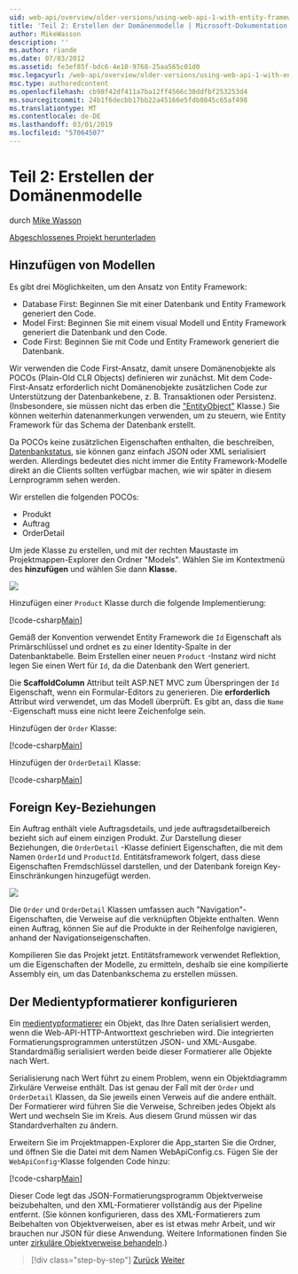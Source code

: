 ```yaml
---
uid: web-api/overview/older-versions/using-web-api-1-with-entity-framework-5/using-web-api-with-entity-framework-part-2
title: 'Teil 2: Erstellen der Domänenmodelle | Microsoft-Dokumentation'
author: MikeWasson
description: ''
ms.author: riande
ms.date: 07/03/2012
ms.assetid: fe3ef85f-bdc6-4e10-9768-25aa565c01d0
msc.legacyurl: /web-api/overview/older-versions/using-web-api-1-with-entity-framework-5/using-web-api-with-entity-framework-part-2
msc.type: authoredcontent
ms.openlocfilehash: cb98f42df411a7ba12ff4566c30ddfbf253253d4
ms.sourcegitcommit: 24b1f6decbb17bb22a45166e5fdb0845c65af498
ms.translationtype: MT
ms.contentlocale: de-DE
ms.lasthandoff: 03/01/2019
ms.locfileid: "57064507"
---
```

<a name="part-2-creating-the-domain-models"></a>Teil 2: Erstellen der Domänenmodelle
====================
durch [Mike Wasson](https://github.com/MikeWasson)

[Abgeschlossenes Projekt herunterladen](http://code.msdn.microsoft.com/ASP-NET-Web-API-with-afa30545)

## <a name="add-models"></a>Hinzufügen von Modellen

Es gibt drei Möglichkeiten, um den Ansatz von Entity Framework:

- Database First: Beginnen Sie mit einer Datenbank und Entity Framework generiert den Code.
- Model First: Beginnen Sie mit einem visual Modell und Entity Framework generiert die Datenbank und den Code.
- Code First: Beginnen Sie mit Code und Entity Framework generiert die Datenbank.

Wir verwenden die Code First-Ansatz, damit unsere Domänenobjekte als POCOs (Plain-Old CLR Objects) definieren wir zunächst. Mit dem Code-First-Ansatz erforderlich nicht Domänenobjekte zusätzlichen Code zur Unterstützung der Datenbankebene, z. B. Transaktionen oder Persistenz. (Insbesondere, sie müssen nicht das erben die ["EntityObject"](https://msdn.microsoft.com/library/system.data.objects.dataclasses.entityobject.aspx) Klasse.) Sie können weiterhin datenanmerkungen verwenden, um zu steuern, wie Entity Framework für das Schema der Datenbank erstellt.

Da POCOs keine zusätzlichen Eigenschaften enthalten, die beschreiben, [Datenbankstatus](https://msdn.microsoft.com/library/system.data.entitystate.aspx), sie können ganz einfach JSON oder XML serialisiert werden. Allerdings bedeutet dies nicht immer die Entity Framework-Modelle direkt an die Clients sollten verfügbar machen, wie wir später in diesem Lernprogramm sehen werden.

Wir erstellen die folgenden POCOs:

- Produkt
- Auftrag
- OrderDetail

Um jede Klasse zu erstellen, und mit der rechten Maustaste im Projektmappen-Explorer den Ordner "Models". Wählen Sie im Kontextmenü des **hinzufügen** und wählen Sie dann **Klasse.**

![](using-web-api-with-entity-framework-part-2/_static/image1.png)

Hinzufügen einer `Product` Klasse durch die folgende Implementierung:

[!code-csharp[Main](using-web-api-with-entity-framework-part-2/samples/sample1.cs)]

Gemäß der Konvention verwendet Entity Framework die `Id` Eigenschaft als Primärschlüssel und ordnet es zu einer Identity-Spalte in der Datenbanktabelle. Beim Erstellen einer neuen `Product` -Instanz wird nicht legen Sie einen Wert für `Id`, da die Datenbank den Wert generiert.

Die **ScaffoldColumn** Attribut teilt ASP.NET MVC zum Überspringen der `Id` Eigenschaft, wenn ein Formular-Editors zu generieren. Die **erforderlich** Attribut wird verwendet, um das Modell überprüft. Es gibt an, dass die `Name` -Eigenschaft muss eine nicht leere Zeichenfolge sein.

Hinzufügen der `Order` Klasse:

[!code-csharp[Main](using-web-api-with-entity-framework-part-2/samples/sample2.cs)]

Hinzufügen der `OrderDetail` Klasse:

[!code-csharp[Main](using-web-api-with-entity-framework-part-2/samples/sample3.cs)]

## <a name="foreign-key-relations"></a>Foreign Key-Beziehungen

Ein Auftrag enthält viele Auftragsdetails, und jede auftragsdetailbereich bezieht sich auf einem einzigen Produkt. Zur Darstellung dieser Beziehungen, die `OrderDetail` -Klasse definiert Eigenschaften, die mit dem Namen `OrderId` und `ProductId`. Entitätsframework folgert, dass diese Eigenschaften Fremdschlüssel darstellen, und der Datenbank foreign Key-Einschränkungen hinzugefügt werden.

![](using-web-api-with-entity-framework-part-2/_static/image2.png)

Die `Order` und `OrderDetail` Klassen umfassen auch "Navigation"-Eigenschaften, die Verweise auf die verknüpften Objekte enthalten. Wenn einen Auftrag, können Sie auf die Produkte in der Reihenfolge navigieren, anhand der Navigationseigenschaften.

Kompilieren Sie das Projekt jetzt. Entitätsframework verwendet Reflektion, um die Eigenschaften der Modelle, zu ermitteln, deshalb sie eine kompilierte Assembly ein, um das Datenbankschema zu erstellen müssen.

## <a name="configure-the-media-type-formatters"></a>Der Medientypformatierer konfigurieren

Ein [medientypformatierer](../../formats-and-model-binding/media-formatters.md) ein Objekt, das Ihre Daten serialisiert werden, wenn die Web-API-HTTP-Antworttext geschrieben wird. Die integrierten Formatierungsprogrammen unterstützen JSON- und XML-Ausgabe. Standardmäßig serialisiert werden beide dieser Formatierer alle Objekte nach Wert.

Serialisierung nach Wert führt zu einem Problem, wenn ein Objektdiagramm Zirkuläre Verweise enthält. Das ist genau der Fall mit der `Order` und `OrderDetail` Klassen, da Sie jeweils einen Verweis auf die andere enthält. Der Formatierer wird führen Sie die Verweise, Schreiben jedes Objekt als Wert und wechseln Sie im Kreis. Aus diesem Grund müssen wir das Standardverhalten zu ändern.

Erweitern Sie im Projektmappen-Explorer die App\_starten Sie die Ordner, und öffnen Sie die Datei mit dem Namen WebApiConfig.cs. Fügen Sie der `WebApiConfig`-Klasse folgenden Code hinzu:

[!code-csharp[Main](using-web-api-with-entity-framework-part-2/samples/sample4.cs?highlight=11)]

Dieser Code legt das JSON-Formatierungsprogramm Objektverweise beizubehalten, und den XML-Formatierer vollständig aus der Pipeline entfernt. (Sie können konfigurieren, dass des XML-Formatierers zum Beibehalten von Objektverweisen, aber es ist etwas mehr Arbeit, und wir brauchen nur JSON für diese Anwendung. Weitere Informationen finden Sie unter [zirkuläre Objektverweise behandeln](../../formats-and-model-binding/json-and-xml-serialization.md#handling_circular_object_references).)

> [!div class="step-by-step"]
> [Zurück](using-web-api-with-entity-framework-part-1.md)
> [Weiter](using-web-api-with-entity-framework-part-3.md)
